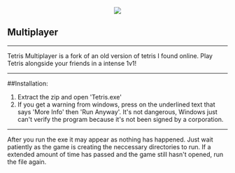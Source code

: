 <p align="center">
<img src="https://i.imgur.com/35IA11d.png" </a>

  ##             Multiplayer

---
Tetris Multiplayer is a fork of an old version of tetris I found online. Play Tetris alongside your friends in a intense 1v1!


---


##Installation:
1. Extract the zip and open 'Tetris.exe'
2. If you get a warning from windows, press on the underlined text that says 'More Info' then 'Run Anyway'. It's not dangerous, Windows just can't verify the program because it's not been signed by a corporation.

---

After you run the exe it may appear as nothing has happened. Just wait patiently as the game is creating the
neccessary directories to run. If a extended amount of time has passed and the game still hasn't opened, run
the file again.
